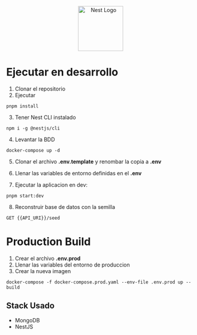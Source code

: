 <p style="text-align: center">
  <a href="http://nestjs.com/" target="blank"><img src="https://nestjs.com/img/logo-small.svg" width="120" alt="Nest Logo" /></a>
</p>

# Ejecutar en desarrollo

1. Clonar el repositorio
2. Ejecutar

```
pnpm install
```

3. Tener Nest CLI instalado

```
npm i -g @nestjs/cli
```

4. Levantar la BDD

```
docker-compose up -d
```

5. Clonar el archivo **.env.template** y renombar la copia a **.env**

6. Llenar las variables de entorno definidas en el **.env**

7. Ejecutar la aplicacion en dev:

```
pnpm start:dev
```

8. Reconstruir base de datos con la semilla

```
GET {{API_URI}}/seed
```

# Production Build

1. Crear el archivo **.env.prod**
2. Llenar las variables del entorno de produccion
3. Crear la nueva imagen

```
docker-compose -f docker-compose.prod.yaml --env-file .env.prod up --build
```

## Stack Usado

- MongoDB
- NestJS
